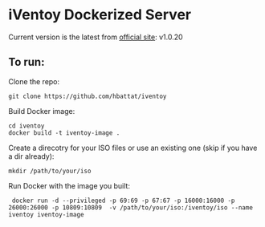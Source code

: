 iVentoy Dockerized Server
=

Current version is the latest from [official site](https://github.com/ventoy/PXE/releases): v1.0.20

To run:
-
Clone the repo:
```
git clone https://github.com/hbattat/iventoy
```

Build Docker image:
```
cd iventoy
docker build -t iventoy-image .
```

Create a direcotry for your ISO files or use an existing one (skip if you have a dir already):
```
mkdir /path/to/your/iso
```

Run Docker with the image you built:
```
 docker run -d --privileged -p 69:69 -p 67:67 -p 16000:16000 -p 26000:26000 -p 10809:10809  -v /path/to/your/iso:/iventoy/iso --name iventoy iventoy-image
```
